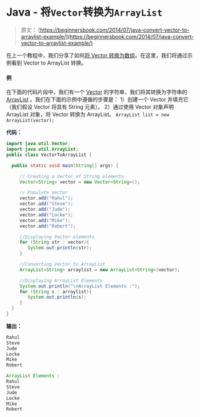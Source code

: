 # Java - 将`Vector`转换为`ArrayList`

> 原文： [https://beginnersbook.com/2014/07/java-convert-vector-to-arraylist-example/](https://beginnersbook.com/2014/07/java-convert-vector-to-arraylist-example/)

在上一个教程中，我们分享了如何[将 Vector 转换为数组](https://beginnersbook.com/2014/07/how-to-convert-vector-to-string-array-in-java/ "How to convert Vector to String array in java")。在这里，我们将通过示例看到 Vector to ArrayList 转换。

#### 例

在下面的代码片段中，我们有一个 [Vector](https://beginnersbook.com/2013/12/vector-in-java/ "Vector in Java") 的字符串，我们将其转换为字符串的 [ArrayList](https://beginnersbook.com/2013/12/java-arraylist/ "ArrayList in java with example programs – Collections Framework") 。我们在下面的示例中遵循的步骤是：
1）创建一个 Vector 并填充它（我们假设 Vector 将具有 String 元素）。
2）通过使用 Vector 对象声明 ArrayList 对象，将 Vector 转换为 ArrayList。
`ArrayList list = new ArrayList(vector);`

**代码：**

```java
import java.util.Vector;
import java.util.ArrayList;
public class VectorToArrayList {

  public static void main(String[] args) {

     // Creating a Vector of String elements
     Vector<String> vector = new Vector<String>();

     // Populate Vector
     vector.add("Rahul");
     vector.add("Steve");
     vector.add("Jude");
     vector.add("Locke");
     vector.add("Mike");
     vector.add("Robert");

     //Displaying Vector elements
     for (String str : vector){
        System.out.println(str);
     }

     //Converting Vector to ArrayList
     ArrayList<String> arraylist = new ArrayList<String>(vector);

     //Displaying ArrayList Elements
     System.out.println("\nArrayList Elements :");
     for (String s : arraylist){
        System.out.println(s);
     }
  }
}
```

**输出：**

```java
Rahul
Steve
Jude
Locke
Mike
Robert

ArrayList Elements :
Rahul
Steve
Jude
Locke
Mike
Robert

```